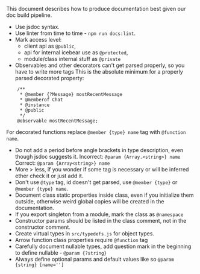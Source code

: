 This document describes how to produce documentation best given our doc build pipeline.


- Use jsdoc syntax.
- Use linter from time to time - `npm run docs:lint`.
- Mark access level:
    - client api as `@public`,
    - api for internal icebear use as `@protected`,
    - module/class internal stuff as `@private`
- Observables and other decorators can't get parsed properly, so you have to write more tags
This is the absolute minimum for a properly parsed decorated property:
```
    /**
     * @member {?Message} mostRecentMessage
     * @memberof Chat
     * @instance
     * @public
     */
    @observable mostRecentMessage;
```
For decorated functions replace `@member {type} name` tag with `@function name`.
- Do not add a period before angle brackets in type description, even though jsdoc suggests it.
Incorrect: `@param {Array.<string>} name`
Correct: `@param {Array<string>} name`
- More > less, if you wonder if some tag is necessary or will be inferred ether check it or just add it.
- Don't use `@type` tag, id doesn't get parsed, use `@member {type}` or `@member {type} name`.
- Document class static properties inside class, even if you initialize them outside, otherwise weird global copies
will be created in the documentation.
- If you export singleton from a module, mark the class as `@namespace`
- Constructor params should be listed in the class comment, not in the constructor comment.
- Create virtual types in `src/typedefs.js` for object types.
- Arrow function class properties require `@function` tag
- Carefully document nullable types, add question mark in the beginning to define nullable - `@param {?string}`
- Always define optional params and default values like so `@param {string} [name='']`
